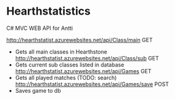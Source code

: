 # Hearthstatistics
C# MVC WEB API for Antti

http://hearthstatist.azurewebsites.net/api/Class/main GET
- Gets all main classes in Hearthstone
http://hearthstatist.azurewebsites.net/api/Class/sub GET
- Gets current sub classes listed in database
http://hearthstatist.azurewebsites.net/api/Games GET
- Gets all played matches (TODO: search)
http://hearthstatist.azurewebsites.net/api/Games/save POST
- Saves game to db
